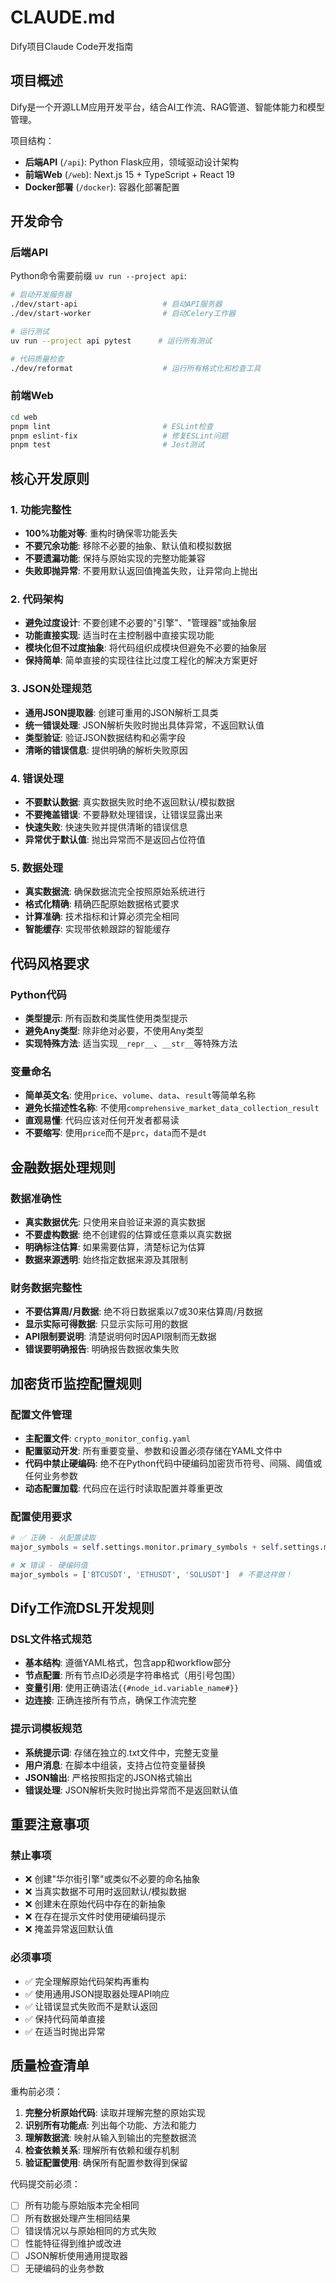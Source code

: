 # CLAUDE.md

Dify项目Claude Code开发指南

## 项目概述

Dify是一个开源LLM应用开发平台，结合AI工作流、RAG管道、智能体能力和模型管理。

项目结构：
- **后端API** (`/api`): Python Flask应用，领域驱动设计架构
- **前端Web** (`/web`): Next.js 15 + TypeScript + React 19
- **Docker部署** (`/docker`): 容器化部署配置

## 开发命令

### 后端API

Python命令需要前缀 `uv run --project api`:

```bash
# 启动开发服务器
./dev/start-api                   # 启动API服务器
./dev/start-worker                # 启动Celery工作器

# 运行测试
uv run --project api pytest      # 运行所有测试

# 代码质量检查
./dev/reformat                    # 运行所有格式化和检查工具
```

### 前端Web

```bash
cd web
pnpm lint                         # ESLint检查
pnpm eslint-fix                   # 修复ESLint问题
pnpm test                         # Jest测试
```

## 核心开发原则

### 1. **功能完整性**
- **100%功能对等**: 重构时确保零功能丢失
- **不要冗余功能**: 移除不必要的抽象、默认值和模拟数据
- **不要遗漏功能**: 保持与原始实现的完整功能兼容
- **失败即抛异常**: 不要用默认返回值掩盖失败，让异常向上抛出

### 2. **代码架构**
- **避免过度设计**: 不要创建不必要的"引擎"、"管理器"或抽象层
- **功能直接实现**: 适当时在主控制器中直接实现功能
- **模块化但不过度抽象**: 将代码组织成模块但避免不必要的抽象层
- **保持简单**: 简单直接的实现往往比过度工程化的解决方案更好

### 3. **JSON处理规范**
- **通用JSON提取器**: 创建可重用的JSON解析工具类
- **统一错误处理**: JSON解析失败时抛出具体异常，不返回默认值
- **类型验证**: 验证JSON数据结构和必需字段
- **清晰的错误信息**: 提供明确的解析失败原因

### 4. **错误处理**
- **不要默认数据**: 真实数据失败时绝不返回默认/模拟数据
- **不要掩盖错误**: 不要静默处理错误，让错误显露出来
- **快速失败**: 快速失败并提供清晰的错误信息
- **异常优于默认值**: 抛出异常而不是返回占位符值

### 5. **数据处理**
- **真实数据流**: 确保数据流完全按照原始系统进行
- **格式化精确**: 精确匹配原始数据格式要求
- **计算准确**: 技术指标和计算必须完全相同
- **智能缓存**: 实现带依赖跟踪的智能缓存

## 代码风格要求

### Python代码
- **类型提示**: 所有函数和类属性使用类型提示
- **避免Any类型**: 除非绝对必要，不使用Any类型
- **实现特殊方法**: 适当实现`__repr__`、`__str__`等特殊方法

### 变量命名
- **简单英文名**: 使用`price`、`volume`、`data`、`result`等简单名称
- **避免长描述性名称**: 不使用`comprehensive_market_data_collection_result`
- **直观易懂**: 代码应该对任何开发者都易读
- **不要缩写**: 使用`price`而不是`prc`，`data`而不是`dt`

## 金融数据处理规则

### 数据准确性
- **真实数据优先**: 只使用来自验证来源的真实数据
- **不要虚构数据**: 绝不创建假的估算或任意乘以真实数据
- **明确标注估算**: 如果需要估算，清楚标记为估算
- **数据来源透明**: 始终指定数据来源及其限制

### 财务数据完整性
- **不要估算周/月数据**: 绝不将日数据乘以7或30来估算周/月数据
- **显示实际可得数据**: 只显示实际可用的数据
- **API限制要说明**: 清楚说明何时因API限制而无数据
- **错误要明确报告**: 明确报告数据收集失败

## 加密货币监控配置规则

### 配置文件管理
- **主配置文件**: `crypto_monitor_config.yaml`
- **配置驱动开发**: 所有重要变量、参数和设置必须存储在YAML文件中
- **代码中禁止硬编码**: 绝不在Python代码中硬编码加密货币符号、间隔、阈值或任何业务参数
- **动态配置加载**: 代码应在运行时读取配置并尊重更改

### 配置使用要求
```python
# ✅ 正确 - 从配置读取
major_symbols = self.settings.monitor.primary_symbols + self.settings.monitor.secondary_symbols

# ❌ 错误 - 硬编码值
major_symbols = ['BTCUSDT', 'ETHUSDT', 'SOLUSDT']  # 不要这样做！
```

## Dify工作流DSL开发规则

### DSL文件格式规范
- **基本结构**: 遵循YAML格式，包含app和workflow部分
- **节点配置**: 所有节点ID必须是字符串格式（用引号包围）
- **变量引用**: 使用正确语法`{{#node_id.variable_name#}}`
- **边连接**: 正确连接所有节点，确保工作流完整

### 提示词模板规范
- **系统提示词**: 存储在独立的.txt文件中，完整无变量
- **用户消息**: 在脚本中组装，支持占位符变量替换
- **JSON输出**: 严格按照指定的JSON格式输出
- **错误处理**: JSON解析失败时抛出异常而不是返回默认值

## 重要注意事项

### 禁止事项
- ❌ 创建"华尔街引擎"或类似不必要的命名抽象
- ❌ 当真实数据不可用时返回默认/模拟数据
- ❌ 创建未在原始代码中存在的新抽象
- ❌ 在存在提示文件时使用硬编码提示
- ❌ 掩盖异常返回默认值

### 必须事项
- ✅ 完全理解原始代码架构再重构
- ✅ 使用通用JSON提取器处理API响应
- ✅ 让错误显式失败而不是默认返回
- ✅ 保持代码简单直接
- ✅ 在适当时抛出异常

## 质量检查清单

重构前必须：
1. **完整分析原始代码**: 读取并理解完整的原始实现
2. **识别所有功能点**: 列出每个功能、方法和能力
3. **理解数据流**: 映射从输入到输出的完整数据流
4. **检查依赖关系**: 理解所有依赖和缓存机制
5. **验证配置使用**: 确保所有配置参数得到保留

代码提交前必须：
- [ ] 所有功能与原始版本完全相同
- [ ] 所有数据处理产生相同结果
- [ ] 错误情况以与原始相同的方式失败
- [ ] 性能特征得到维护或改进
- [ ] JSON解析使用通用提取器
- [ ] 无硬编码的业务参数